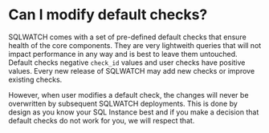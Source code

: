 # Can I modify default checks?

SQLWATCH comes with a set of pre-defined default checks that ensure health of the core components. They are very lightweith queries that will not impact performance in any way and is best to leave them untouched. Default checks negative `check_id` values and user checks have positive values. Every new release of SQLWATCH may add new checks or improve existing checks.

However, when user modifies a default check, the changes will never be overwritten by subsequent SQLWATCH deployments. This is done by design as you know your SQL Instance best and if you make a decision that default checks do not work for you, we will respect that.

